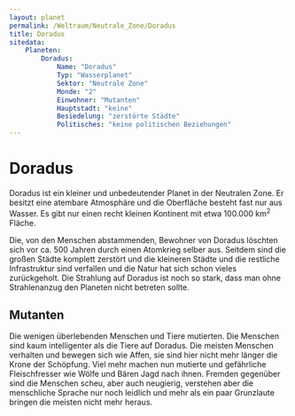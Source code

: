 ```yaml
---
layout: planet
permalink: /Weltraum/Neutrale_Zone/Doradus
title: Doradus
sitedata:
    Planeten:
        Doradus:
            Name: "Doradus"
            Typ: "Wasserplanet"
            Sektor: "Neutrale Zone"
            Monde: "2"
            Einwohner: "Mutanten"
            Hauptstadt: "keine"
            Besiedelung: "zerstörte Städte"
            Politisches: "keine politischen Beziehungen"
---
```


# Doradus

Doradus ist ein kleiner und unbedeutender Planet in der Neutralen Zone. Er besitzt eine atembare Atmosphäre und die Oberfläche besteht fast nur aus Wasser. Es gibt nur einen recht kleinen Kontinent mit etwa 100.000 km<sup>2</sup> Fläche.

Die, von den Menschen abstammenden, Bewohner von Doradus löschten sich vor ca. 500 Jahren durch einen Atomkrieg selber aus. Seitdem sind die großen Städte komplett zerstört und die kleineren Städte und die restliche Infrastruktur sind verfallen und die Natur hat sich schon vieles zurückgeholt. Die Strahlung auf Doradus ist noch so stark, dass man ohne Strahlenanzug den Planeten nicht betreten sollte.

## Mutanten

Die wenigen überlebenden Menschen und Tiere mutierten. Die Menschen sind kaum intelligenter als die Tiere auf Doradus. Die meisten Menschen verhalten und bewegen sich wie Affen, sie sind hier nicht mehr länger die Krone der Schöpfung. Viel mehr machen nun mutierte und gefährliche Fleischfresser wie Wölfe und Bären Jagd nach ihnen. Fremden gegenüber sind die Menschen scheu, aber auch neugierig, verstehen aber die menschliche Sprache nur noch leidlich und mehr als ein paar Grunzlaute bringen die meisten nicht mehr heraus.
